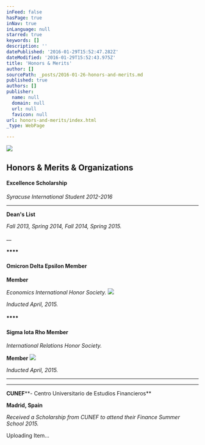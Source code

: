 ```yaml
---
inFeed: false
hasPage: true
inNav: true
inLanguage: null
starred: true
keywords: []
description: ''
datePublished: '2016-01-29T15:52:47.282Z'
dateModified: '2016-01-29T15:52:43.975Z'
title: 'Honors & Merits'
author: []
sourcePath: _posts/2016-01-26-honors-and-merits.md
published: true
authors: []
publisher:
  name: null
  domain: null
  url: null
  favicon: null
url: honors-and-merits/index.html
_type: WebPage

---
```

![](https://the-grid-user-content.s3-us-west-2.amazonaws.com/c98026b0-c703-4f63-84be-9814cff9f563.GIF)

## Honors & Merits & Organizations

#### **Excellence Scholarship**

_Syracuse International Student 2012-2016_

****

**Dean's List**

_Fall 2013, Spring 2014, Fall 2014, Spring 2015\._

__

#### ****

#### **Omicron Delta Epsilon Member**

**Member**

_Economics International Honor Society._
![](https://the-grid-user-content.s3-us-west-2.amazonaws.com/6c9ec06e-32e3-4a55-beb9-8bfebfd4a0ea.JPG)

_Inducted April, 2015\._

#### ****

#### **Sigma Iota Rho Member**

_International Relations Honor Society._

**Member**
![](https://the-grid-user-content.s3-us-west-2.amazonaws.com/ad333328-fb9f-4332-aaa8-ab44cbba51e9.JPG)

_Inducted April, 2015\._

****

****

**CUNEF****- Centro Universitario de Estudios Financieros**

**Madrid, Spain**

_Received a Scholarship from CUNEF to attend their Finance Summer School 2015\._

Uploading Item...